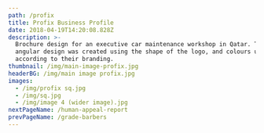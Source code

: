 ```yaml
---
path: /profix
title: Profix Business Profile
date: 2018-04-19T14:20:08.828Z
description: >-
  Brochure design for an executive car maintenance workshop in Qatar. The
  angular design was created using the shape of the logo, and colours used
  according to their branding.
thumbnail: /img/main-image-profix.jpg
headerBG: /img/main image profix.jpg
images:
  - /img/profix sq.jpg
  - /img/sq.jpg
  - /img/image 4 (wider image).jpg
nextPageName: /human-appeal-report
prevPageName: /grade-barbers
---
```


